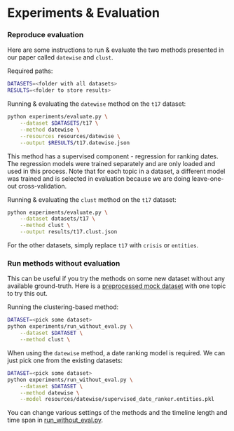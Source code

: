 # Experiments & Evaluation
### Reproduce evaluation
Here are some instructions to run & evaluate the two methods presented in our paper called `datewise` and `clust`.

Required paths:
```bash
DATASETS=<folder with all datasets>
RESULTS=<folder to store results>
```

Running & evaluating the `datewise` method on the `t17` dataset:
```bash
python experiments/evaluate.py \
	--dataset $DATASETS/t17 \
	--method datewise \
	--resources resources/datewise \
	--output $RESULTS/t17.datewise.json
```
This method has a supervised component - regression for ranking dates. The regression models were trained separately and are only loaded and used in this process. Note that for each topic in a dataset, a different model was trained and is selected in evaluation because we are doing leave-one-out cross-validation.

Running & evaluating the `clust` method on the `t17` dataset:
```bash
python experiments/evaluate.py \
	--dataset datasets/t17 \
	--method clust \
	--output results/t17.clust.json
```

For the other datasets, simply replace `t17` with `crisis` or `entities`.

### Run methods without evaluation
This can be useful if you try the methods on some new dataset without any available ground-truth. Here is a [preprocessed mock dataset](https://drive.google.com/drive/folders/15xHJPOLc7v0yXSKjCNneELKYlwWYeNV0?usp=sharing) with one topic to try this out.

Running the clustering-based method:
```bash
DATASET=<pick some dataset>
python experiments/run_without_eval.py \
    --dataset $DATASET \
    --method clust \
```
When using the `datewise` method, a date ranking model is required. We can just pick one from the existing datasets:
```bash
DATASET=<pick some dataset>
python experiments/run_without_eval.py \
    --dataset $DATASET \
    --method datewise \
    --model resources/datewise/supervised_date_ranker.entities.pkl
```
You can change various settings of the methods and the timeline length and time span in [run_without_eval.py](run_without_eval.py).

